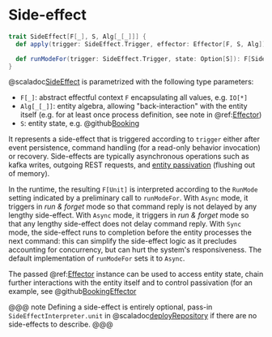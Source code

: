 # Side-effect

```scala
trait SideEffect[F[_], S, Alg[_[_]]] {
  def apply(trigger: SideEffect.Trigger, effector: Effector[F, S, Alg]): F[Unit]

  def runModeFor(trigger: SideEffect.Trigger, state: Option[S]): F[SideEffect.RunMode] 
}
```

@scaladoc[SideEffect](endless.core.entity.SideEffect) is parametrized with the following type parameters:

 - `F[_]`: abstract effectful context `F` encapsulating all values, e.g. `IO[*]`
 - `Alg[_[_]]`: entity algebra, allowing "back-interaction" with the entity itself (e.g. for at least once process definition, see note in @ref:[Effector](effector.md))
 - `S`: entity state, e.g. @github[Booking](/example/src/main/scala/endless/example/data/Booking.scala)

It represents a side-effect that is triggered according to `trigger` either after event persistence, command handling (for a read-only behavior invocation) or recovery. Side-effects are typically asynchronous operations such as kafka writes, outgoing REST requests, and [entity passivation](https://doc.akka.io/docs/akka/current/typed/cluster-sharding.html#passivation) (flushing out of memory).  

In the runtime, the resulting `F[Unit]` is interpreted according to the `RunMode` setting indicated by a preliminary call to `runModeFor`. With `Async` mode, it triggers in *run & forget* mode so that command reply is not delayed by any lengthy side-effect. With `Async` mode, it triggers in *run & forget* mode so that any lengthy side-effect does not delay command reply. With `Sync` mode, the side-effect runs to completion before the entity processes the next command: this can simplify the side-effect logic as it precludes accounting for concurrency, but can hurt the system's responsiveness. The default implementation of `runModeFor` sets it to `Async`.

The passed @ref:[Effector](effector.md) instance can be used to access entity state, chain further interactions with the entity itself and to control passivation (for an example, see @github[BookingEffector](/example/src/main/scala/endless/example/logic/BookingSideEffect.scala)

@@@ note
Defining a side-effect is entirely optional, pass-in `SideEffectInterpreter.unit` in @scaladoc[deployRepository](endless.runtime.akka.deploy.Deployer) if there are no side-effects to describe.
@@@
